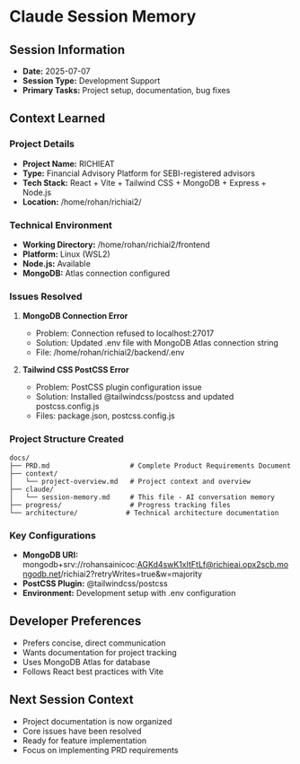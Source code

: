 # Claude Session Memory

## Session Information
- **Date:** 2025-07-07
- **Session Type:** Development Support
- **Primary Tasks:** Project setup, documentation, bug fixes

## Context Learned
### Project Details
- **Project Name:** RICHIEAT
- **Type:** Financial Advisory Platform for SEBI-registered advisors
- **Tech Stack:** React + Vite + Tailwind CSS + MongoDB + Express + Node.js
- **Location:** /home/rohan/richiai2/

### Technical Environment
- **Working Directory:** /home/rohan/richiai2/frontend
- **Platform:** Linux (WSL2)
- **Node.js:** Available
- **MongoDB:** Atlas connection configured

### Issues Resolved
1. **MongoDB Connection Error**
   - Problem: Connection refused to localhost:27017
   - Solution: Updated .env file with MongoDB Atlas connection string
   - File: /home/rohan/richiai2/backend/.env

2. **Tailwind CSS PostCSS Error**
   - Problem: PostCSS plugin configuration issue
   - Solution: Installed @tailwindcss/postcss and updated postcss.config.js
   - Files: package.json, postcss.config.js

### Project Structure Created
```
docs/
├── PRD.md                    # Complete Product Requirements Document
├── context/
│   └── project-overview.md   # Project context and overview
├── claude/
│   └── session-memory.md     # This file - AI conversation memory
├── progress/                 # Progress tracking files
└── architecture/            # Technical architecture documentation
```

### Key Configurations
- **MongoDB URI:** mongodb+srv://rohansainicoc:AGKd4swK1xItFtLf@richieai.opx2scb.mongodb.net/richiai2?retryWrites=true&w=majority
- **PostCSS Plugin:** @tailwindcss/postcss
- **Environment:** Development setup with .env configuration

## Developer Preferences
- Prefers concise, direct communication
- Wants documentation for project tracking
- Uses MongoDB Atlas for database
- Follows React best practices with Vite

## Next Session Context
- Project documentation is now organized
- Core issues have been resolved
- Ready for feature implementation
- Focus on implementing PRD requirements